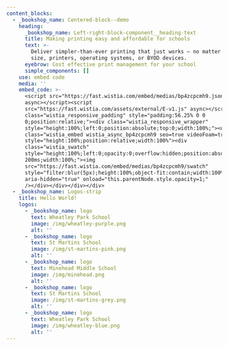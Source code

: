 ```yaml
---
content_blocks:
  - _bookshop_name: Centered-block--demo
    heading:
      _bookshop_name: Left-right-block-component__heading-text
      title: Making printing easy and affordable for schools
      text: >-
        Deliver simpler-than-ever printing that just works – no matter your
        size, printers, operating systems, or BYOD devices.
      eyebrow: Cost effective print management for your school
      simple_components: []
    use: embed code
    media: ''
    embed_code: >-
      <script src="https://fast.wistia.com/embed/medias/bp4zcpcmh9.jsonp"
      async></script><script
      src="https://fast.wistia.com/assets/external/E-v1.js" async></script><div
      class="wistia_responsive_padding" style="padding:56.25% 0 0
      0;position:relative;"><div class="wistia_responsive_wrapper"
      style="height:100%;left:0;position:absolute;top:0;width:100%;"><div
      class="wistia_embed wistia_async_bp4zcpcmh9 seo=true videoFoam=true"
      style="height:100%;position:relative;width:100%"><div
      class="wistia_swatch"
      style="height:100%;left:0;opacity:0;overflow:hidden;position:absolute;top:0;transition:opacity
      200ms;width:100%;"><img
      src="https://fast.wistia.com/embed/medias/bp4zcpcmh9/swatch"
      style="filter:blur(5px);height:100%;object-fit:contain;width:100%;" alt=""
      aria-hidden="true" onload="this.parentNode.style.opacity=1;"
      /></div></div></div></div>
  - _bookshop_name: Logos-strip
    title: Hello World!
    logos:
      - _bookshop_name: logo
        text: Wheatley Park School
        image: /img/wheatley-purple.png
        alt: ''
      - _bookshop_name: logo
        text: St Martins School
        image: /img/st-martins-pink.png
        alt: ''
      - _bookshop_name: logo
        text: Minehead Middle School
        image: /img/minehead.png
        alt: ''
      - _bookshop_name: logo
        text: St Martins School
        image: /img/st-martins-grey.png
        alt: ''
      - _bookshop_name: logo
        text: Wheatley Park School
        image: /img/wheatley-blue.png
        alt: ''
---
```

